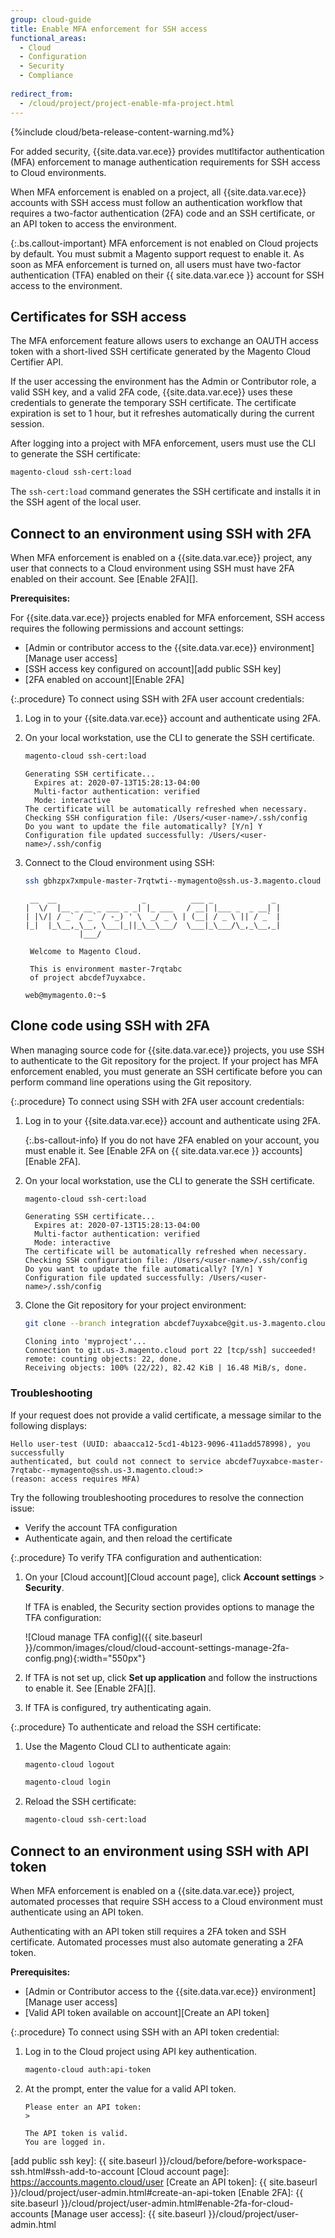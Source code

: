```yaml
---
group: cloud-guide
title: Enable MFA enforcement for SSH access
functional_areas:
  - Cloud
  - Configuration
  - Security
  - Compliance
  
redirect_from:
  - /cloud/project/project-enable-mfa-project.html
---
```


{%include cloud/beta-release-content-warning.md%}

For added security, {{site.data.var.ece}} provides mutltifactor authentication (MFA) enforcement to manage authentication requirements for SSH access to Cloud environments.

When MFA enforcement is enabled on a project, all {{site.data.var.ece}} accounts with SSH access must follow an authentication workflow that requires a two-factor authentication (2FA) code and an SSH certificate, or an API token to access the environment.

{:.bs.callout-important}
MFA enforcement is not enabled on Cloud projects by default. You must submit a Magento support request to enable it. As soon as MFA enforcement is turned on, all users must have two-factor authentication (TFA) enabled on their {{ site.data.var.ece }} account for SSH access to the environment.

## Certificates for SSH access

The MFA enforcement feature allows users to exchange an OAUTH access token with a short-lived SSH certificate generated by the Magento Cloud Certifier API.

If the user accessing the environment has the Admin or Contributor role, a valid SSH key, and a valid 2FA code, {{site.data.var.ece}} uses these credentials to generate the temporary SSH certificate. The certificate expiration is set to 1 hour, but it refreshes automatically during the current session.

After logging into a project with MFA enforcement, users must use the CLI to generate the SSH certificate:

```bash
magento-cloud ssh-cert:load
```

The `ssh-cert:load` command generates the SSH certificate and installs it in the SSH agent of the local user.

## Connect to an environment using SSH with 2FA

When MFA enforcement is enabled on a {{site.data.var.ece}} project, any user that connects to a Cloud environment using SSH must have 2FA enabled on their account. See [Enable 2FA][].

**Prerequisites:**

For {{site.data.var.ece}} projects enabled for MFA enforcement, SSH access requires the following permissions and account settings:

-  [Admin or contributor access to the {{site.data.var.ece}} environment][Manage user access]
-  [SSH access key configured on account][add public SSH key]
-  [2FA enabled on account][Enable 2FA]

{:.procedure}
To connect using SSH with 2FA user account credentials:

1. Log in to your {{site.data.var.ece}} account and authenticate using 2FA.

1. On your local workstation, use the CLI to generate the SSH certificate.

   ```bash
   magento-cloud ssh-cert:load
   ```

   ```terminal
   Generating SSH certificate...
     Expires at: 2020-07-13T15:28:13-04:00
     Multi-factor authentication: verified
     Mode: interactive
   The certificate will be automatically refreshed when necessary.
   Checking SSH configuration file: /Users/<user-name>/.ssh/config
   Do you want to update the file automatically? [Y/n] Y
   Configuration file updated successfully: /Users/<user-name>/.ssh/config
   ```

1. Connect to the Cloud environment using SSH:

   ```bash
   ssh gbhzpx7xmpule-master-7rqtwti--mymagento@ssh.us-3.magento.cloud
   ```

   ```terminal
    __  __                   _          ___ _             _
   |  \/  |__ _ __ _ ___ _ _| |_ ___   / __| |___ _  _ __| |
   | |\/| / _` / _` / -_) ' \  _/ _ \ | (__| / _ \ || / _` |
   |_|  |_\__,_\__, \___|_||_\__\___/  \___|_\___/\_,_\__,_|
               |___/

    Welcome to Magento Cloud.

    This is environment master-7rqtabc
    of project abcdef7uyxabce.

   web@mymagento.0:~$
   ```
   
   
## Clone code using SSH with 2FA

When managing source code for {{site.data.var.ece}} projects, you use SSH to authenticate to the Git repository for the project.  If your project has  MFA enforcement enabled, you must generate an SSH certificate before you can perform command line operations using the Git repository.
 
{:.procedure}
To connect using SSH with 2FA user account credentials:

1. Log in to your {{site.data.var.ece}} account and authenticate using 2FA.

   {:.bs-callout-info}
   If you do not have 2FA enabled on your account, you must enable it. See [Enable 2FA on {{ site.data.var.ece }} accounts][Enable 2FA].
   

1. On your local workstation, use the CLI to generate the SSH certificate.

   ```bash
   magento-cloud ssh-cert:load
   ```

   ```terminal
   Generating SSH certificate...
     Expires at: 2020-07-13T15:28:13-04:00
     Multi-factor authentication: verified
     Mode: interactive
   The certificate will be automatically refreshed when necessary.
   Checking SSH configuration file: /Users/<user-name>/.ssh/config
   Do you want to update the file automatically? [Y/n] Y
   Configuration file updated successfully: /Users/<user-name>/.ssh/config
   ```
   
1. Clone the Git repository for your project environment:

    ```bash
    git clone --branch integration abcdef7uyxabce@git.us-3.magento.cloud:gbhzpx7xmpule.git myproject
    ```

    ```terminal
    Cloning into 'myproject'...
    Connection to git.us-3.magento.cloud port 22 [tcp/ssh] succeeded!
    remote: counting objects: 22, done.
    Receiving objects: 100% (22/22), 82.42 KiB | 16.48 MiB/s, done.
    ```
### Troubleshooting

If your request does not provide a valid certificate, a message similar to the following displays:

```terminal
Hello user-test (UUID: abaacca12-5cd1-4b123-9096-411add578998), you successfully
authenticated, but could not connect to service abcdef7uyxabce-master-7rqtabc--mymagento@ssh.us-3.magento.cloud:>
(reason: access requires MFA)
```

Try the following troubleshooting procedures to resolve the connection issue:

-  Verify the account TFA configuration
-  Authenticate again, and then reload the certificate

{:.procedure}
To verify TFA configuration and authentication:

1. On your [Cloud account][Cloud account page], click **Account settings** > **Security**.

   If TFA is enabled, the Security section provides options to manage the TFA configuration:

   ![Cloud manage TFA config]({{ site.baseurl }}/common/images/cloud/cloud-account-settings-manage-2fa-config.png){:width="550px"}

1. If TFA is not set up, click **Set up application** and follow the instructions to enable it. See [Enable 2FA][].

1. If TFA is configured, try authenticating again.

{:.procedure}
To authenticate and reload the SSH certificate:

1. Use the Magento Cloud CLI to authenticate again:

   ```bash
   magento-cloud logout
   ```

   ```bash
   magento-cloud login
   ```

1. Reload the SSH certificate:

   ```bash
   magento-cloud ssh-cert:load
   ```

## Connect to an environment using SSH with API token

When MFA enforcement is enabled on a {{site.data.var.ece}} project, automated processes that require SSH access to a Cloud environment must authenticate using an API token.

Authenticating with an API token still requires a 2FA token and SSH certificate. Automated processes must also automate generating a 2FA token.

**Prerequisites:**

-  [Admin or Contributor access to the {{site.data.var.ece}} environment][Manage user access]
-  [Valid API token available on account][Create an API token]

{:.procedure}
To connect using SSH with an API token credential:

1. Log in to the Cloud project using API key authentication.

   ```bash
   magento-cloud auth:api-token
   ```
1. At the prompt, enter the value for a valid API token.

   ```terminal
   Please enter an API token:
   >

   The API token is valid.
   You are logged in.
   ```

<!--Link references-->
[add public ssh key]: {{ site.baseurl }}/cloud/before/before-workspace-ssh.html#ssh-add-to-account
[Cloud account page]: https://accounts.magento.cloud/user
[Create an API token]: {{ site.baseurl }}/cloud/project/user-admin.html#create-an-api-token
[Enable 2FA]: {{ site.baseurl }}/cloud/project/user-admin.html#enable-2fa-for-cloud-accounts
[Manage user access]: {{ site.baseurl }}/cloud/project/user-admin.html
